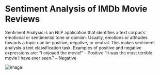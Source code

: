 # Sentiment Analysis of IMDb Movie Reviews  

Sentiment Analysis is an NLP application that identifies a text corpus’s emotional or sentimental tone or opinion. Usually, emotions or attitudes towards a topic can be positive, negative, or neutral. This makes sentiment analysis a text classification task. Examples of positive and negative expressions are:
“I enjoyed the movie!” – Positive
“It was the most terrible movie I have ever seen.” – Negative

![image](https://github.com/dhvanisoni/IMDb-Movie-Reviews-Sentiment-Analysis-/assets/92076792/192c1a57-f50b-4275-8ef7-75004e748634)
